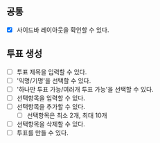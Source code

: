 ## 공통

- [x] 사이드바 레이아웃을 확인할 수 있다.

## 투표 생성

- [ ] 투표 제목을 입력할 수 있다.
- [ ] '익명/기명'을 선택할 수 있다.
- [ ] '하나만 투표 가능/여러개 투표 가능'을 선택할 수 있다.
- [ ] 선택항목을 입력할 수 있다.
- [ ] 선택항목을 추가할 수 있다.
  - [ ] 선택항목은 최소 2개, 최대 10개
- [ ] 선택항목을 삭제할 수 있다.
- [ ] 투표를 만들 수 있다.
